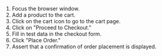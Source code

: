 1. Focus the browser window.
2. Add a product to the cart.
3. Click on the cart icon to go to the cart page.
4. Click on "Proceed to Checkout."
5. Fill in test data in the checkout form.
6. Click "Place Order."
7. Assert that a confirmation of order placement is displayed.